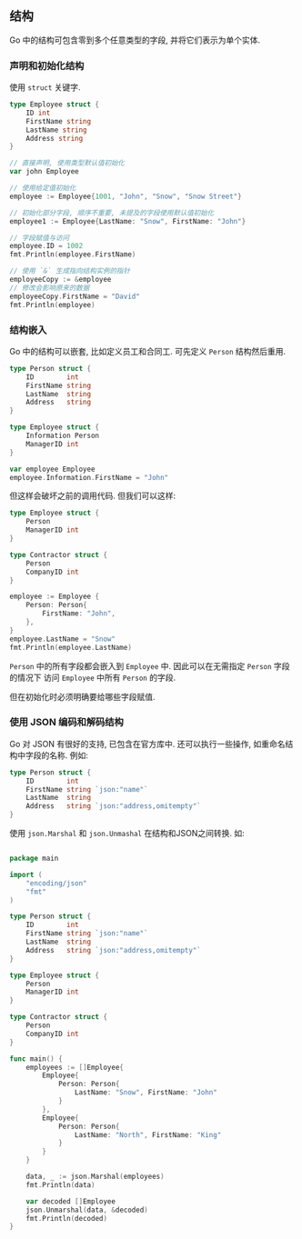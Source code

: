 ## 结构

Go 中的结构可包含零到多个任意类型的字段, 并将它们表示为单个实体.

### 声明和初始化结构

使用 `struct` 关键字.

```go
type Employee struct {
    ID int
    FirstName string
    LastName string
    Address string
}

// 直接声明, 使用类型默认值初始化
var john Employee

// 使用给定值初始化
employee := Employee{1001, "John", "Snow", "Snow Street"}

// 初始化部分字段, 顺序不重要, 未提及的字段使用默认值初始化
employee1 := Employee{LastName: "Snow", FirstName: "John"}

// 字段赋值与访问
employee.ID = 1002
fmt.Println(employee.FirstName)

// 使用 `&` 生成指向结构实例的指针
employeeCopy := &employee
// 修改会影响原来的数据
employeeCopy.FirstName = "David"
fmt.Println(employee)
```

### 结构嵌入

Go 中的结构可以嵌套, 比如定义员工和合同工. 可先定义 `Person` 结构然后重用.

```go
type Person struct {
    ID        int
    FirstName string
    LastName  string
    Address   string
}

type Employee struct {
    Information Person
    ManagerID int
}

var employee Employee
employee.Information.FirstName = "John"
```

但这样会破坏之前的调用代码. 但我们可以这样:

```go
type Employee struct {
    Person
    ManagerID int
}

type Contractor struct {
    Person
    CompanyID int
}

employee := Employee {
    Person: Person{
        FirstName: "John",
    },
}
employee.LastName = "Snow"
fmt.Println(employee.LastName)
```

`Person` 中的所有字段都会嵌入到 `Employee` 中. 因此可以在无需指定 `Person` 字段的情况下
访问 `Employee` 中所有 `Person` 的字段.

但在初始化时必须明确要给哪些字段赋值.


### 使用 JSON 编码和解码结构

Go 对 JSON 有很好的支持, 已包含在官方库中. 还可以执行一些操作, 如重命名结构中字段的名称.
例如:

```go
type Person struct {
    ID        int
    FirstName string `json:"name"`
    LastName  string
    Address   string `json:"address,omitempty"`
}
```

使用 `json.Marshal` 和 `json.Unmashal` 在结构和JSON之间转换.
如:

```go

package main

import (
    "encoding/json"
    "fmt"
)

type Person struct {
    ID        int
    FirstName string `json:"name"`
    LastName  string
    Address   string `json:"address,omitempty"`
}

type Employee struct {
    Person
    ManagerID int
}

type Contractor struct {
    Person
    CompanyID int
}

func main() {
    employees := []Employee{
        Employee{
            Person: Person{
                LastName: "Snow", FirstName: "John"
            }
        },
        Employee{
            Person: Person{
                LastName: "North", FirstName: "King"
            }
        }
    }

    data, _ := json.Marshal(employees)
    fmt.Println(data)

    var decoded []Employee
    json.Unmarshal(data, &decoded)
    fmt.Println(decoded)
}
```
